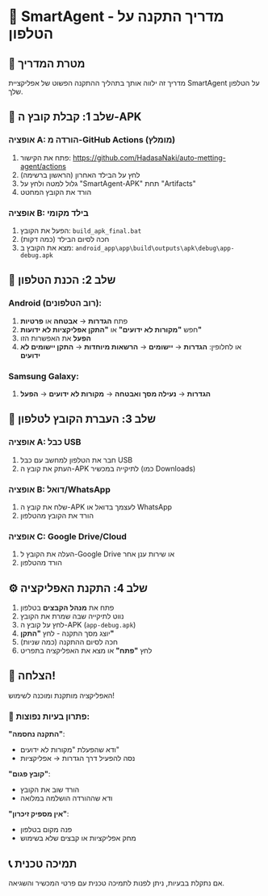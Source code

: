 # 📱 SmartAgent - מדריך התקנה על הטלפון

## 🎯 מטרת המדריך
מדריך זה ילווה אותך בתהליך ההתקנה הפשוט של אפליקציית SmartAgent על הטלפון שלך.

## 🚀 שלב 1: קבלת קובץ ה-APK

### אופציה A: הורדה מ-GitHub Actions (מומלץ)
1. פתח את הקישור: https://github.com/HadasaNaki/auto-metting-agent/actions
2. לחץ על הבילד האחרון (הראשון ברשימה)
3. גלול למטה ולחץ על "SmartAgent-APK" תחת "Artifacts"
4. הורד את הקובץ המחטט

### אופציה B: בילד מקומי
1. הפעל את הקובץ: `build_apk_final.bat`
2. חכה לסיום הבילד (כמה דקות)
3. מצא את הקובץ ב: `android_app\app\build\outputs\apk\debug\app-debug.apk`

## 📲 שלב 2: הכנת הטלפון

### Android (רוב הטלפונים):
1. פתח **הגדרות** → **אבטחה** או **פרטיות**
2. חפש **"מקורות לא ידועים"** או **"התקן אפליקציות לא ידועות"**
3. **הפעל** את האפשרות הזו
4. או לחלופין: **הגדרות** → **יישומים** → **הרשאות מיוחדות** → **התקן יישומים לא ידועים**

### Samsung Galaxy:
1. **הגדרות** → **נעילה מסך ואבטחה** → **מקורות לא ידועים** → **הפעל**

## 📁 שלב 3: העברת הקובץ לטלפון

### אופציה A: כבל USB
1. חבר את הטלפון למחשב עם כבל USB
2. העתק את קובץ ה-APK לתיקייה במכשיר (כמו Downloads)

### אופציה B: דואל/WhatsApp
1. שלח את קובץ ה-APK לעצמך בדואל או WhatsApp
2. הורד את הקובץ מהטלפון

### אופציה C: Google Drive/Cloud
1. העלה את הקובץ ל-Google Drive או שירות ענן אחר
2. הורד מהטלפון

## ⚙️ שלב 4: התקנת האפליקציה

1. פתח את **מנהל הקבצים** בטלפון
2. נווט לתיקייה שבה שמרת את הקובץ
3. לחץ על קובץ ה-APK (`app-debug.apk`)
4. יוצג מסך התקנה - לחץ **"התקן"**
5. חכה לסיום ההתקנה (כמה שניות)
6. לחץ **"פתח"** או מצא את האפליקציה בתפריט

## 🎉 הצלחה! 

האפליקציה מותקנת ומוכנה לשימוש!

### 🔧 פתרון בעיות נפוצות:

**"התקנה נחסמה"**: 
- ודא שהפעלת "מקורות לא ידועים"
- נסה להפעיל דרך הגדרות → אפליקציות

**"קובץ פגום"**:
- הורד שוב את הקובץ
- ודא שההורדה הושלמה במלואה

**"אין מספיק זיכרון"**:
- פנה מקום בטלפון
- מחק אפליקציות או קבצים שלא בשימוש

## 📞 תמיכה טכנית
אם נתקלת בבעיות, ניתן לפנות לתמיכה טכנית עם פרטי המכשיר והשגיאה.
